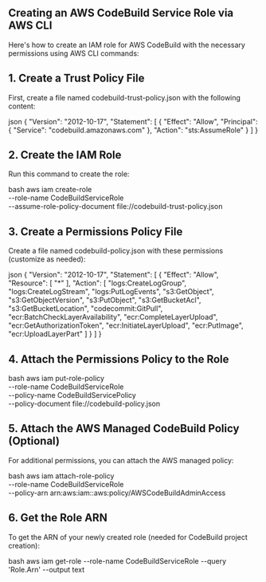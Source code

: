 ## Creating an AWS CodeBuild Service Role via AWS CLI
Here's how to create an IAM role for AWS CodeBuild with the necessary permissions using AWS CLI commands:

## 1. Create a Trust Policy File
First, create a file named codebuild-trust-policy.json with the following content:

json
{
  "Version": "2012-10-17",
  "Statement": [
    {
      "Effect": "Allow",
      "Principal": {
        "Service": "codebuild.amazonaws.com"
      },
      "Action": "sts:AssumeRole"
    }
  ]
}
## 2. Create the IAM Role
Run this command to create the role:

bash
aws iam create-role \
  --role-name CodeBuildServiceRole \
  --assume-role-policy-document file://codebuild-trust-policy.json
## 3. Create a Permissions Policy File
Create a file named codebuild-policy.json with these permissions (customize as needed):

json
{
  "Version": "2012-10-17",
  "Statement": [
    {
      "Effect": "Allow",
      "Resource": [
        "*"
      ],
      "Action": [
        "logs:CreateLogGroup",
        "logs:CreateLogStream",
        "logs:PutLogEvents",
        "s3:GetObject",
        "s3:GetObjectVersion",
        "s3:PutObject",
        "s3:GetBucketAcl",
        "s3:GetBucketLocation",
        "codecommit:GitPull",
        "ecr:BatchCheckLayerAvailability",
        "ecr:CompleteLayerUpload",
        "ecr:GetAuthorizationToken",
        "ecr:InitiateLayerUpload",
        "ecr:PutImage",
        "ecr:UploadLayerPart"
      ]
    }
  ]
}
## 4. Attach the Permissions Policy to the Role
bash
aws iam put-role-policy \
  --role-name CodeBuildServiceRole \
  --policy-name CodeBuildServicePolicy \
  --policy-document file://codebuild-policy.json
## 5. Attach the AWS Managed CodeBuild Policy (Optional)
For additional permissions, you can attach the AWS managed policy:

bash
aws iam attach-role-policy \
  --role-name CodeBuildServiceRole \
  --policy-arn arn:aws:iam::aws:policy/AWSCodeBuildAdminAccess
## 6. Get the Role ARN
To get the ARN of your newly created role (needed for CodeBuild project creation):

bash
aws iam get-role --role-name CodeBuildServiceRole --query 'Role.Arn' --output text
